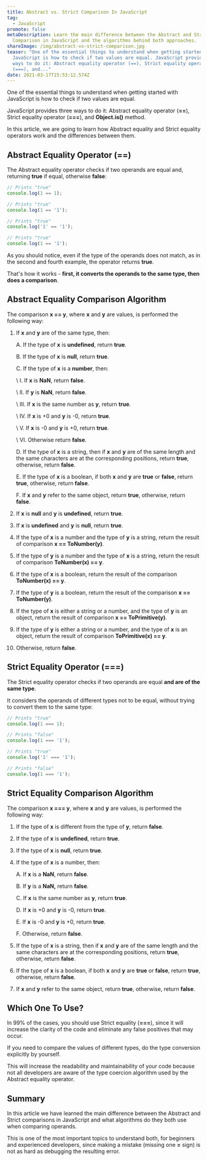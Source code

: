 ```yaml
---
title: Abstract vs. Strict Comparison In JavaScript
tag:
  - JavaScript
promote: false
metaDescription: Learn the main difference between the Abstract and Strict
  Comparison in JavaScript and the algorithms behind both approaches.
shareImage: /img/abstract-vs-strict-comparison.jpg
teaser: "One of the essential things to understand when getting started with
  JavaScript is how to check if two values are equal. JavaScript provides three
  ways to do it: Abstract equality operator (==), Strict equality operator
  (===), and..."
date: 2021-03-17T15:53:12.574Z
---
```

One of the essential things to understand when getting started with JavaScript is how to check if two values are equal.

JavaScript provides three ways to do it: Abstract equality operator (**\==**), Strict equality operator (**\===**), and **Object.is()** method.

In this article, we are going to learn how Abstract equality and Strict equality operators work and the differences between them.

## Abstract Equality Operator (==)

The Abstract equality operator checks if two operands are equal and, returning **true** if equal, otherwise **false**:

```javascript
// Prints "true"
console.log(1 == 1);

// Prints "true"
console.log(1 == '1');

// Prints "true"
console.log('1' == '1');

// Prints "true"
console.log(1 == '1');
```

As you should notice, even if the type of the operands does not match, as in the second and fourth example, the operator returns **true**.

That's how it works - **first, it converts the operands to the same type, then does a comparison**.

## Abstract Equality Comparison Algorithm

The comparison **x == y**, where **x** and **y** are values, is performed the following way:

1. If **x** and **y** are of the same type, then:

   A. If the type of **x** is **undefined**, return **true**.

   B. If the type of **x** is **null**, return **true**.

   C. If the type of **x** is a **number**, then:

   \    I. If **x** is **NaN**, return **false**.

   \    II. If **y** is **NaN**, return **false**.

   \    III. If **x** is the same number as **y**, return **true**.

   \    IV. If **x** is +0 and **y** is -0, return **true**.

   \    V. If **x** is -0 and **y** is +0, return **true**.

   \    VI. Otherwise return **false**.

   D. If the type of **x** is a string, then if **x** and **y** are of the same length and the same characters are at the corresponding positions, return **true**, otherwise, return **false**.

   E. If the type of **x** is a boolean, if both **x** and **y** are **true** or **false**, return **true**, otherwise, return **false**.

   F. If **x** and **y** refer to the same object, return **true**, otherwise, return **false**.
2. If **x** is **null** and **y** is **undefined**, return **true**.
3. If **x** is **undefined** and **y** is **null**, return **true**.
4. If the type of **x** is a number and the type of **y** is a string, return the result of comparison **x == ToNumber(y)**.
5. If the type of **y** is a number and the type of **x** is a string, return the result of comparison **ToNumber(x) == y**.
6. If the type of **x** is a boolean, return the result of the comparison **ToNumber(x) == y**.
7. If the type of **y** is a boolean, return the result of the comparison **x == ToNumber(y)**.
8. If the type of **x** is either a string or a number, and the type of **y** is an object, return the result of comparison **x == ToPrimitive(y)**.
9. If the type of **y** is either a string or a number, and the type of **x** is an object, return the result of comparison **ToPrimitive(x) == y**.
10. Otherwise, return **false**.

## Strict Equality Operator (===)

The Strict equality operator checks if two operands are equal **and are of the same type**.

It considers the operands of different types not to be equal, without trying to convert them to the same type:

```javascript
// Prints "true"
console.log(1 === 1);

// Prints "false"
console.log(1 === '1');

// Prints "true"
console.log('1' === '1');

// Prints "false"
console.log(1 === '1');
```

## Strict Equality Comparison Algorithm

The comparison **x === y**, where **x** and **y** are values, is performed the following way:

1. If the type of **x** is different from the type of **y**, return **false**.
2. If the type of **x** is **undefined**, return **true**.
3. If the type of **x** is **null**, return **true**.
4. If the type of **x** is a number, then:

   A. If **x** is a **NaN**, return **false**.

   B. If **y** is a **NaN,** return **false**.

   C. If **x** is the same number as **y**, return **true**.

   D. If **x** is +0 and **y** is -0, return **true**.

   E. If **x** is -0 and **y** is +0, return **true**.

   F. Otherwise, return **false**.
5. If the type of **x** is a string, then if **x** and **y** are of the same length and the same characters are at the corresponding positions, return **true**, otherwise, return **false**.
6. If the type of **x** is a boolean, if both **x** and **y** are **true** or **false**, return **true**, otherwise, return **false**.
7. If **x** and **y** refer to the same object, return **true**, otherwise, return **false**.

## Which One To Use?

In 99% of the cases, you should use Strict equality (**\===**), since it will increase the clarity of the code and eliminate any false positives that may occur.

If you need to compare the values of different types, do the type conversion explicitly by yourself.

This will increase the readability and maintainability of your code because not all developers are aware of the type coercion algorithm used by the Abstract equality operator.

## Summary

In this article we have learned the main difference between the Abstract and Strict comparisons in JavaScript and what algorithms do they both use when comparing operands.

This is one of the most important topics to understand both, for beginners and experienced developers, since making a mistake (missing one **\=** sign) is not as hard as debugging the resulting error.